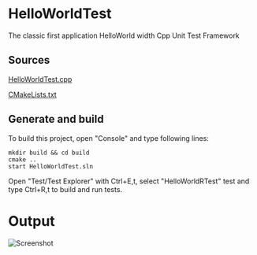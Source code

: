 # HelloWorldTest

The classic first application HelloWorld width Cpp Unit Test Framework

## Sources

[HelloWorldTest.cpp](./HelloWorldTest.cpp)

[CMakeLists.txt](./CMakeLists.txt)

## Generate and build

To build this project, open "Console" and type following lines:

```
mkdir build && cd build
cmake .. 
start HelloWorldTest.sln
```

Open "Test/Test Explorer" with Ctrl+E,t, select "HelloWorldRTest" test and type Ctrl+R,t to build and run tests.

# Output

![Screenshot](../../../docs/Pictures/HelloWorldTest.png)
